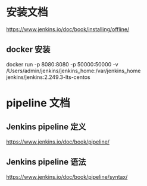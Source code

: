 # 安装文档

https://www.jenkins.io/doc/book/installing/offline/

## docker 安装

docker run -p 8080:8080 -p 50000:50000 -v /Users/admin/jenkins/jenkins_home:/var/jenkins_home jenkins/jenkins:2.249.3-lts-centos

# pipeline 文档

## Jenkins pipeline 定义

https://www.jenkins.io/doc/book/pipeline/

## Jenkins pipeline 语法

https://www.jenkins.io/doc/book/pipeline/syntax/
